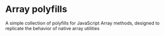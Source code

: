 # Array polyfills

A simple collection of polyfills for JavaScript Array methods, designed to replicate the behavior of native array utilities
